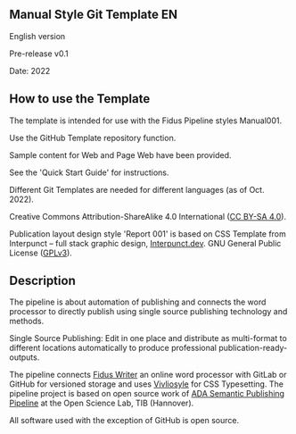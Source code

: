 ## Manual Style Git Template EN

English version

Pre-release v0.1

Date: 2022

## How to use the Template

The template is intended for use with the Fidus Pipeline styles Manual001.

Use the GitHub Template repository function.

Sample content for Web and Page Web have been provided.

See the 'Quick Start Guide' for instructions.

Different Git Templates are needed for different languages (as of Oct. 2022).

Creative Commons Attribution-ShareAlike 4.0 International ([CC BY-SA 4.0](https://creativecommons.org/licenses/by-sa/4.0/)).

Publication layout design style 'Report 001' is based on CSS Template from Interpunct – full stack graphic design, [Interpunct.dev](https://interpunct.dev/). GNU General Public License ([GPLv3](https://www.gnu.org/licenses/gpl-3.0.html)).

## Description

The pipeline is about automation of publishing and connects the word processor to directly publish using single source publishing technology and methods.

Single Source Publishing: Edit in one place and distribute as multi-format to different locations automatically to produce professional publication-ready-outputs.

The pipeline connects [Fidus Writer](https://www.fiduswriter.org/) an online word processor with GitLab or GitHub for versioned storage and uses [Vivliosyle](https://vivliostyle.org/) for CSS Typesetting. The pipeline project is based on open source work of [ADA Semantic Publishing Pipeline](https://github.com/TIBHannover/ADA) at the Open Science Lab, TIB (Hannover).

All software used with the exception of GitHub is open source.
